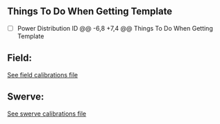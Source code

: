 Things To Do When Getting Template
----------------------------------
- [ ] Power Distribution ID
  @@ -6,8 +7,4 @@ Things To Do When Getting Template

Field:
-----------------------
[See field calibrations file](constants/field/calibrations)

Swerve:
-----------------------
[See swerve calibrations file](robot/subsystems/swerve/calibrations.md)
